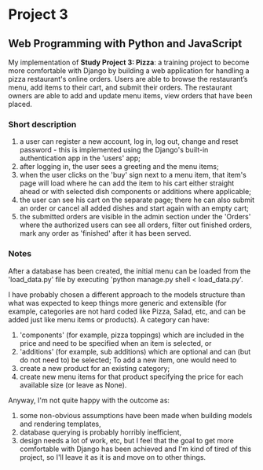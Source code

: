 # Project 3

## Web Programming with Python and JavaScript

My implementation of **Study Project 3: Pizza**:
a training project to become more comfortable with Django by building a web application
for handling a pizza restaurant's online orders.
Users are able to browse the restaurant’s menu, add items to their cart, and submit their orders.
The restaurant owners are able to add and update menu items, view orders that have been placed.


### Short description

1. a user can register a new account, log in, log out, change and reset password -
this is implemented using the Django's built-in authentication app in the 'users' app;
2. after logging in, the user sees a greeting and the menu items;
3. when the user clicks on the 'buy' sign next to a menu item,
that item's page will load where he can add the item to his cart either straight ahead or
with selected dish components or additions where applicable;
4. the user can see his cart on the separate page; there he can also submit an order or
cancel all added dishes and start again with an empty cart;
5. the submitted orders are visible in the admin section under
the 'Orders' where the authorized users can see all orders, filter out finished orders,
mark any order as 'finished' after it has been served.

### Notes

After a database has been created, the initial menu can be loaded from the 'load_data.py' file
by executing 'python manage.py shell < load_data.py'.

I have probably chosen a different approach to the models structure than what was expected to keep
things more generic and extensible (for example, categories are not hard coded like Pizza, Salad, etc,
and can be added just like menu items or products).
A category can have:
1. 'components' (for example, pizza toppings) which are included in the price
and need to be specified when an item is selected, or
2. 'additions' (for example, sub additions) which are optional and can (but do not need to) be selected;
To add a new item, one would need to
1. create a new product for an existing category;
2. create new menu items for that product specifying the price for each available size (or leave as None).

Anyway, I'm not quite happy with the outcome as:
1. some non-obvious assumptions have been made when building models and rendering templates,
2. database querying is probably horribly inefficient,
3. design needs a lot of work, etc, but I feel that the goal to get more comfortable with
Django has been achieved and I'm kind of tired of this project, so I'll leave it as it is
and move on to other things.
